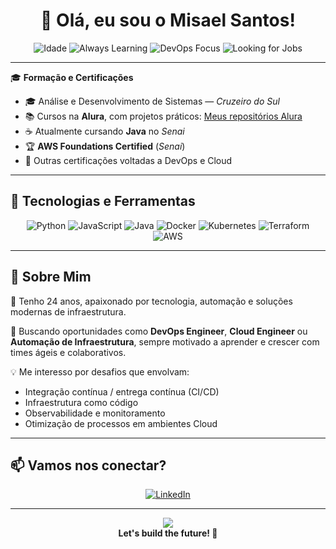 <h1 align="center">👋 Olá, eu sou o Misael Santos!</h1>

<div align="center">

![Idade](https://img.shields.io/badge/24%20anos-blue?style=for-the-badge)
![Always Learning](https://img.shields.io/badge/Always-Learning-%23FF1493?style=for-the-badge&logo=OpenSourceInitiative)
![DevOps Focus](https://img.shields.io/badge/DevOps%20|%20Cloud-brightgreen?style=for-the-badge&logo=Amazon-AWS)
![Looking for Jobs](https://img.shields.io/badge/Procurando-Vagas-red?style=for-the-badge&logo=github)

</div>

---

🎓 **Formação e Certificações**  

- 🎓 Análise e Desenvolvimento de Sistemas — *Cruzeiro do Sul*  
- 📚 Cursos na **Alura**, com projetos práticos: [Meus repositórios Alura](https://github.com/MisaelSantos?tab=repositories&q=alura)  
- ☕ Atualmente cursando **Java** no *Senai*  
- 🏆 **AWS Foundations Certified** (*Senai*)  
- 🧩 Outras certificações voltadas a DevOps e Cloud

---

## 🚀 Tecnologias e Ferramentas  

<div align="center">

![Python](https://img.shields.io/badge/Python-3.x-blue?style=for-the-badge&logo=python)
![JavaScript](https://img.shields.io/badge/JavaScript-ES6-yellow?style=for-the-badge&logo=javascript)
![Java](https://img.shields.io/badge/Java-Senai-orange?style=for-the-badge&logo=java)
![Docker](https://img.shields.io/badge/Docker-Containerization-2496ED?style=for-the-badge&logo=docker)
![Kubernetes](https://img.shields.io/badge/Kubernetes-Orchestration-326CE5?style=for-the-badge&logo=kubernetes)
![Terraform](https://img.shields.io/badge/Terraform-IaC-623CE4?style=for-the-badge&logo=terraform)
![AWS](https://img.shields.io/badge/AWS-Cloud-%23FF9900?style=for-the-badge&logo=amazon-aws)

</div>

---

## 💼 Sobre Mim  

🔎 Tenho 24 anos, apaixonado por tecnologia, automação e soluções modernas de infraestrutura.  

🚀 Buscando oportunidades como **DevOps Engineer**, **Cloud Engineer** ou **Automação de Infraestrutura**, sempre motivado a aprender e crescer com times ágeis e colaborativos.  

💡 Me interesso por desafios que envolvam:  
- Integração contínua / entrega contínua (CI/CD)  
- Infraestrutura como código  
- Observabilidade e monitoramento  
- Otimização de processos em ambientes Cloud  

---

## 📫 Vamos nos conectar?

<div align="center">

[![LinkedIn](https://img.shields.io/badge/LinkedIn-Conecte-se-blue?style=for-the-badge&logo=linkedin)](https://www.linkedin.com/in/misael-santos-348236353/)

</div>

---
<div align="center">
  <img src="https://media1.giphy.com/media/v1.Y2lkPTc5MGI3NjExa3psYjV2aDNxejMyN2RoNXhwZjl5bTZ3b3RmbTN2a2I0ZHJzbXhpdCZlcD12MV9pbnRlcm5hbF9naWZfYnlfaWQmY3Q9Zw/maNB0qAiRVAty/giphy.gif" />
  <br/>
  <b>Let's build the future! 🚀</b>
</div>
